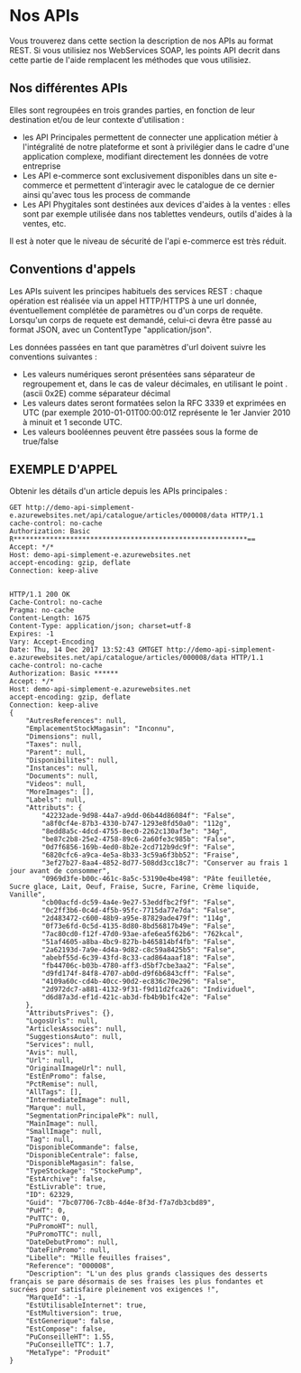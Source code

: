 # Nos APIs

Vous trouverez dans cette section la description de nos APIs au format REST. Si vous utilisiez nos WebServices SOAP, les points API decrit dans cette partie de l'aide remplacent les méthodes que vous utilisiez.

## Nos différentes APIs

Elles sont regroupées en trois grandes parties, en fonction de leur destination et/ou de leur contexte d'utilisation :

- les API Principales permettent de connecter une application métier à l'intégralité de notre plateforme et sont à privilégier dans le cadre d'une application complexe, modifiant directement les données de votre entreprise
- Les API e-commerce sont exclusivement disponibles dans un site e-commerce et permettent d'interagir avec le catalogue de ce dernier ainsi qu'avec tous les process de commande
- Les API Phygitales sont destinées aux devices d'aides à la ventes : elles sont par exemple utilisée dans nos tablettes vendeurs, outils d'aides à la ventes, etc.

Il est à noter que le niveau de sécurité de l'api e-commerce est très réduit.

## Conventions d'appels

Les APIs suivent les principes habituels des services REST : chaque opération est réalisée via un appel HTTP/HTTPS à une url donnée, éventuellement complétée de paramètres ou d'un corps de requête. Lorsqu'un corps de requete est demandé, celui-ci devra être passé au format JSON, avec un ContentType "application/json".

Les données passées en tant que paramètres d'url doivent suivre les conventions suivantes :

- Les valeurs numériques seront présentées sans séparateur de regroupement et, dans le cas de valeur décimales, en utilisant le point . (ascii 0x2E) comme séparateur décimal
- Les valeurs dates seront formatées selon la RFC 3339 et exprimées en UTC (par exemple 2010-01-01T00:00:01Z représente le 1er Janvier 2010 à minuit et 1 seconde UTC.
- Les valeurs booléennes peuvent être passées sous la forme de true/false

## EXEMPLE D'APPEL

Obtenir les détails d'un article depuis les APIs principales :


``` text
GET http://demo-api-simplement-e.azurewebsites.net/api/catalogue/articles/000008/data HTTP/1.1
cache-control: no-cache
Authorization: Basic R**********************************************************==
Accept: */*
Host: demo-api-simplement-e.azurewebsites.net
accept-encoding: gzip, deflate
Connection: keep-alive


HTTP/1.1 200 OK
Cache-Control: no-cache
Pragma: no-cache
Content-Length: 1675
Content-Type: application/json; charset=utf-8
Expires: -1
Vary: Accept-Encoding
Date: Thu, 14 Dec 2017 13:52:43 GMTGET http://demo-api-simplement-e.azurewebsites.net/api/catalogue/articles/000008/data HTTP/1.1
cache-control: no-cache
Authorization: Basic ******
Accept: */*
Host: demo-api-simplement-e.azurewebsites.net
accept-encoding: gzip, deflate
Connection: keep-alive
{
    "AutresReferences": null,
    "EmplacementStockMagasin": "Inconnu",
    "Dimensions": null,
    "Taxes": null,
    "Parent": null,
    "Disponibilites": null,
    "Instances": null,
    "Documents": null,
    "Videos": null,
    "MoreImages": [],
    "Labels": null,
    "Attributs": {
        "42232ade-9d98-44a7-a9dd-06b44d86084f": "False",
        "a8f0cf4e-87b3-4330-b747-1293e8fd50a0": "112g",
        "8edd8a5c-4dcd-4755-8ec0-2262c130af3e": "34g",
        "be87c2b8-25e2-4758-89c6-2a60fe3c985b": "False",
        "0d7f6856-169b-4ed0-8b2e-2cd712b9dc9f": "False",
        "6820cfc6-a9ca-4e5a-8b33-3c59a6f3bb52": "Fraise",
        "3ef27b27-8aa4-4852-8d77-508dd3cc18c7": "Conserver au frais 1 jour avant de consommer",
        "0969d3fe-b00c-461c-8a5c-53190e4be498": "Pâte feuilletée, Sucre glace, Lait, Oeuf, Fraise, Sucre, Farine, Crème liquide, Vanille",
        "cb00acfd-dc59-4a4e-9e27-53eddfbc2f9f": "False",
        "0c2ff3b6-0c4d-4f5b-95fc-7715da77e7da": "False",
        "2d483472-c600-48b9-a95e-87829ade479f": "114g",
        "0f73e6fd-0c5d-4135-8d80-8bd56817b49e": "False",
        "7ac80cd0-f12f-47d0-93ae-afe6ea5f62b6": "762kcal",
        "51af4605-a8ba-4bc9-827b-b465814bf4fb": "False",
        "2a62193d-7a9e-4d4a-9d82-c8c59a8425b5": "False",
        "abebf55d-6c39-43fd-8c33-cad864aaaf18": "False",
        "fb44706c-b03b-4780-aff3-d5bf7cbe3aa2": "False",
        "d9fd174f-84f8-4707-ab0d-d9f6b6843cff": "False",
        "4109a60c-cd4b-40cc-90d2-ec836c70e296": "False",
        "2d972dc7-a881-4132-9f31-f9d11d2fca26": "Individuel",
        "d6d87a3d-ef1d-421c-ab3d-fb4b9b1fc42e": "False"
    },
    "AttributsPrives": {},
    "LogosUrls": null,
    "ArticlesAssocies": null,
    "SuggestionsAuto": null,
    "Services": null,
    "Avis": null,
    "Url": null,
    "OriginalImageUrl": null,
    "EstEnPromo": false,
    "PctRemise": null,
    "AllTags": [],
    "IntermediateImage": null,
    "Marque": null,
    "SegmentationPrincipalePk": null,
    "MainImage": null,
    "SmallImage": null,
    "Tag": null,
    "DisponibleCommande": false,
    "DisponibleCentrale": false,
    "DisponibleMagasin": false,
    "TypeStockage": "StockePump",
    "EstArchive": false,
    "EstLivrable": true,
    "ID": 62329,
    "Guid": "7bc07706-7c8b-4d4e-8f3d-f7a7db3cbd89",
    "PuHT": 0,
    "PuTTC": 0,
    "PuPromoHT": null,
    "PuPromoTTC": null,
    "DateDebutPromo": null,
    "DateFinPromo": null,
    "Libelle": "Mille feuilles fraises",
    "Reference": "000008",
    "Description": "L'un des plus grands classiques des desserts français se pare désormais de ses fraises les plus fondantes et sucrées pour satisfaire pleinement vos exigences !",
    "MarqueId": -1,
    "EstUtilisableInternet": true,
    "EstMultiversion": true,
    "EstGenerique": false,
    "EstCompose": false,
    "PuConseilleHT": 1.55,
    "PuConseilleTTC": 1.7,
    "MetaType": "Produit"
}
```
